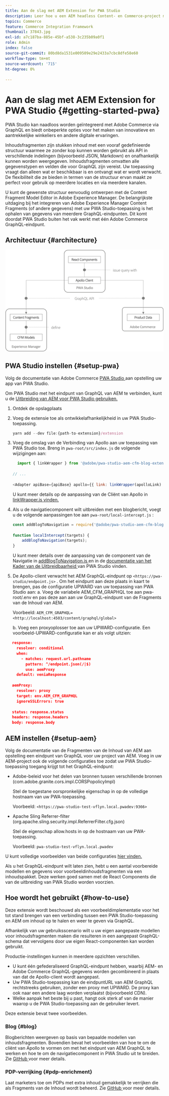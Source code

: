 ```yaml
---
title: Aan de slag met AEM Extension for PWA Studio
description: Leer hoe u een AEM headless Content- en Commerce-project met PWA Studio kunt implementeren.
topics: Commerce
feature: Commerce Integration Framework
thumbnail: 37843.jpg
exl-id: a7c187ba-885e-45bf-a538-3c235b09a0f1
role: Admin
index: false
source-git-commit: 80bd8da1531e009509e29e2433a7cbc8dfe58e60
workflow-type: tm+mt
source-wordcount: '715'
ht-degree: 0%

---
```



# Aan de slag met AEM Extension for PWA Studio {#getting-started-pwa}

PWA Studio kan naadloos worden geïntegreerd met Adobe Commerce via GraphQL en biedt onbeperkte opties voor het maken van innovatieve en aantrekkelijke winkeliers en andere digitale ervaringen.

Inhoudsfragmenten zijn stukken inhoud met een vooraf gedefinieerde structuur waarmee ze zonder kop kunnen worden gebruikt als API in verschillende indelingen (bijvoorbeeld JSON, Markdown) en onafhankelijk kunnen worden weergegeven. Inhoudsfragmenten omvatten alle gegevenstypen en velden die voor GraphQL zijn vereist. Uw toepassing vraagt dan alleen wat er beschikbaar is en ontvangt wat er wordt verwacht. De flexibiliteit die ze bieden in termen van de structuur ervan maakt ze perfect voor gebruik op meerdere locaties en via meerdere kanalen.

U kunt de gewenste structuur eenvoudig ontwerpen met de Content Fragment Model Editor in Adobe Experience Manager. De belangrijkste uitdaging bij het integreren van Adobe Experience Manager Content Fragments (of andere gegevens) met uw PWA Studio-toepassing is het ophalen van gegevens van meerdere GraphQL-eindpunten. Dit komt doordat PWA Studio buiten het vak werkt met één Adobe Commerce GraphQL-eindpunt.

## Architectuur {#architecture}

![ PWA headless architectuur ](/help/commerce-cloud/cif-storefront/assets/PWA-Studio_Architecture.png)

## PWA Studio instellen {#setup-pwa}

Volg de documentatie van Adobe Commerce [ PWA Studio ](https://developer.adobe.com/commerce/pwa-studio/tutorials/) aan opstelling uw app van PWA Studio.

Om PWA Studio met het eindpunt van GraphQL van AEM te verbinden, kunt u de [ Uitbreiding van AEM voor PWA Studio gebruiken.](https://github.com/adobe/aem-pwa-studio-extensions)

1. Ontdek de opslagplaats

1. Voeg de extensie toe als ontwikkelafhankelijkheid in uw PWA Studio-toepassing.

   ```javascript
   yarn add --dev file:{path-to-extension}/extension
   ```

1. Voeg de omslag van de Verbinding van Apollo aan uw toepassing van PWA Studio toe. Breng in `pwa-root/src/index.js` de volgende wijzigingen aan:

   ```javascript
     import { linkWrapper } from '@adobe/pwa-studio-aem-cfm-blog-extension';
   
   // ...
   
   <Adapter apiBase={apiBase} apollo={{ link: linkWrapper(apolloLink) }} store={store}>
   ```

   U kunt meer details op de aanpassing van de Cliënt van Apollo in [ linkWrapper.js vinden.](https://github.com/adobe/aem-pwa-studio-extensions/blob/master/aem-cfm-blog-extension/extension/src/linkWrapper.js)

1. Als u de navigatiecomponent wilt uitbreiden met een blogbericht, voegt u de volgende aanpassingen toe aan `pwa-root/local-intercept.js` :

   ```javascript
   const addBlogToNavigation = require('@adobe/pwa-studio-aem-cfm-blog-extension/src/addBlogToNavigation');
   
   function localIntercept(targets) {
       addBlogToNavigation(targets);
   }    
   ```

   U kunt meer details over de aanpassing van de component van de Navigatie in [ addBlogToNavigation.js ](https://github.com/adobe/aem-pwa-studio-extensions/blob/master/aem-cfm-blog-extension/extension/src/addBlogToNavigation.js) en in de [ documentatie van het Kader van de Uitbreidbaarheid ](https://developer.adobe.com/commerce/pwa-studio/guides/general-concepts/extensibility/) van PWA Studio vinden.

1. De Apollo-client verwacht het AEM GraphQL-eindpunt op `<https://pwa-studio/endpoint.js>` . Om het eindpunt aan deze plaats in kaart te brengen, pas de configuratie UPWARD van uw toepassing van PWA Studio aan:
a. Voeg de variabele AEM_CFM_GRAPHQL toe aan pwa-root/.env en pas deze aan aan uw GraphQL-eindpunt van de Fragments van de Inhoud van AEM.

   Voorbeeld: `AEM_CFM_GRAPHQL=<http://localhost:4503/content/graphql/global>`

   b. Voeg een proxyoplosser toe aan uw UPWARD-configuratie. Een voorbeeld-UPWARD-configuratie kan er als volgt uitzien:

```json
   response:
     resolver: conditional
     when:
       - matches: request.url.pathname
         pattern: ^/endpoint.json(/|$)
         use: aemProxy
     default: veniaResponse

   aemProxy:
     resolver: proxy
     target: env.AEM_CFM_GRAPHQL
     ignoreSSLErrors: true

   status: response.status
   headers: response.headers
   body: response.body
```

## AEM instellen {#setup-aem}

Volg de documentatie van de Fragmenten van de Inhoud van AEM aan opstelling een eindpunt van GraphQL voor uw project van AEM. Voeg in uw AEM-project ook de volgende configuraties toe zodat uw PWA Studio-toepassing toegang krijgt tot het GraphQL-eindpunt:

* Adobe-beleid voor het delen van bronnen tussen verschillende bronnen (com.adobe.granite.cors.impl.CORSPopolicyImpl)

  Stel de toegestane oorspronkelijke eigenschap in op de volledige hostnaam van uw PWA-toepassing.

  Voorbeeld: `<https://pwa-studio-test-vflyn.local.pwadev:9366>`

* Apache Sling Referrer-filter (org.apache.sling.security.impl.ReferrerFilter.cfg.json)

  Stel de eigenschap allow.hosts in op de hostnaam van uw PWA-toepassing.

  Voorbeeld: `pwa-studio-test-vflyn.local.pwadev`

U kunt volledige voorbeelden van beide configuraties [ hier vinden.](https://github.com/adobe/aem-pwa-studio-extensions/tree/master/aem-cfm-blog-extension/aem/config/src/main/content/jcr_root/apps/blog-demo/config)

Als u het GraphQL-eindpunt wilt laten zien, hebt u een aantal voorbereide modellen en gegevens voor voorbeeldinhoudsfragmenten via een inhoudspakket. Deze werken goed samen met de React Components die van de uitbreiding van PWA Studio worden voorzien.

## Hoe wordt het gebruikt {#how-to-use}

Deze extensie wordt beschouwd als een voorbeeldimplementatie voor het tot stand brengen van een verbinding tussen een PWA Studio-toepassing en AEM om inhoud op te halen en weer te geven via GraphQL.

Afhankelijk van uw gebruiksscenario wilt u uw eigen aangepaste modellen voor inhoudsfragmenten maken die resulteren in een aangepast GraphQL-schema dat vervolgens door uw eigen React-componenten kan worden gebruikt.

Productie-instellingen kunnen in meerdere opzichten verschillen.

* U kunt één gefederaliseerd GraphQL-eindpunt hebben, waarbij AEM- en Adobe Commerce GraphQL-gegevens worden gecombineerd in plaats van dat de Apollo-client wordt aangepast.
* Uw PWA Studio-toepassing kan de eindpuntURL van AEM GraphQL rechtstreeks gebruiken, zonder een proxy met UPWARD. De proxy kan ook naar een andere laag worden verplaatst (bijvoorbeeld CDN).
* Welke aanpak het beste bij u past, hangt ook sterk af van de manier waarop u de PWA Studio-toepassing aan de gebruiker levert.

Deze extensie bevat twee voorbeelden.

### Blog {#blog}

Blogberichten weergeven op basis van bepaalde modellen van inhoudsfragmenten. Bovendien bevat het voorbeelden van hoe te om de cliënt van Apollo te vormen om met het eindpunt van AEM GraphQL te werken en hoe te om de navigatiecomponent in PWA Studio uit te breiden. Zie [ GitHub ](https://github.com/adobe/aem-pwa-studio-extensions/tree/master/aem-cfm-blog-extension) voor meer details.

### PDP-verrijking {#pdp-enrichment}

Laat marketers toe om PDPs met extra inhoud gemakkelijk te verrijken die als Fragments van de Inhoud wordt beheerd.  Zie [ GitHub ](https://github.com/adobe/aem-pwa-studio-extensions/tree/master/aem-cif-product-page-extension) voor meer details.
